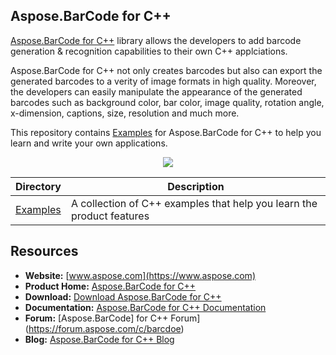 ## Aspose.BarCode for C++

[Aspose.BarCode for C++](https://www.aspose.com/products/barcode/cpp) library allows the developers to add barcode generation & recognition capabilities to their own C++ applciations.

Aspose.BarCode for C++ not only creates barcodes but also can export the generated barcodes to a verity of image formats in high quality. Moreover, the developers can easily manipulate the appearance of the generated barcodes such as background color, bar color, image quality, rotation angle, x-dimension, captions, size, resolution and much more.

This repository contains [Examples](Examples) for Aspose.BarCode for C++ to help you learn and write your own applications.

<p align="center">
<a title="Download complete Aspose.BarCode for C++ source code" href="https://github.com/aspose-email/Aspose.Email-for-.NET/archive/master.zip">
	<img src="https://raw.github.com/AsposeExamples/java-examples-dashboard/master/images/downloadZip-Button-Large.png" />
  </a>
</p>

Directory | Description
--------- | -----------
[Examples](Examples)  | A collection of C++ examples that help you learn the product features


## Resources

+ **Website:** [www.aspose.com](https://www.aspose.com)
+ **Product Home:** [Aspose.BarCode for C++](https://www.aspose.com/products/barcode/cpp)
+ **Download:** [Download Aspose.BarCode for C++](https://downloads.aspose.com/barcode/cpp)
+ **Documentation:** [Aspose.BarCode for C++ Documentation](https://docs.aspose.com/display/barcodecpp/Home)
+ **Forum:** [Aspose.BarCode] for C++ Forum](https://forum.aspose.com/c/barcdoe)
+ **Blog:** [Aspose.BarCode for C++ Blog](https://blog.aspose.com/category/aspose-products/aspose-barcode-product-family/)